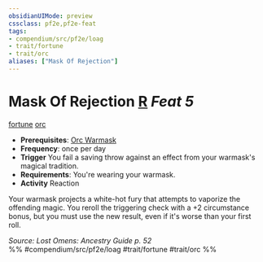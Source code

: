 ```yaml
---
obsidianUIMode: preview
cssclass: pf2e,pf2e-feat
tags:
- compendium/src/pf2e/loag
- trait/fortune
- trait/orc
aliases: ["Mask Of Rejection"]
---
```

# Mask Of Rejection  [R](chapter-9-playing-the-game.md#Actions "Reaction") *Feat 5*  
[fortune](fortune.md "Fortune Effect Trait")  [orc](orc.md "Orc Ancestry & Heritage Trait")  

- **Prerequisites**: [Orc Warmask](orc-warmask-loag.md)
- **Frequency**: once per day
- **Trigger** You fail a saving throw against an effect from your warmask's magical tradition.
- **Requirements**: You're wearing your warmask.
- **Activity** Reaction

Your warmask projects a white-hot fury that attempts to vaporize the offending magic. You reroll the triggering check with a +2 circumstance bonus, but you must use the new result, even if it's worse than your first roll.

*Source: Lost Omens: Ancestry Guide p. 52*  
%% #compendium/src/pf2e/loag #trait/fortune #trait/orc %%